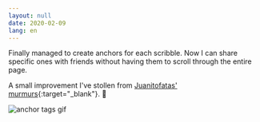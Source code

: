 ```yaml
---
layout: null
date: 2020-02-09
lang: en
---
```


Finally managed to create anchors for each scribble. Now I can share specific ones with friends without having them to scroll through the entire page.

A small improvement I've stollen from [Juanitofatas' murmurs](https://juanitofatas.com/murmur){:target="\_blank"}. 🙏

<img src="{{ site.baseurl }}/media/2020/remi-mercier-anchors.gif" alt="anchor tags gif">
